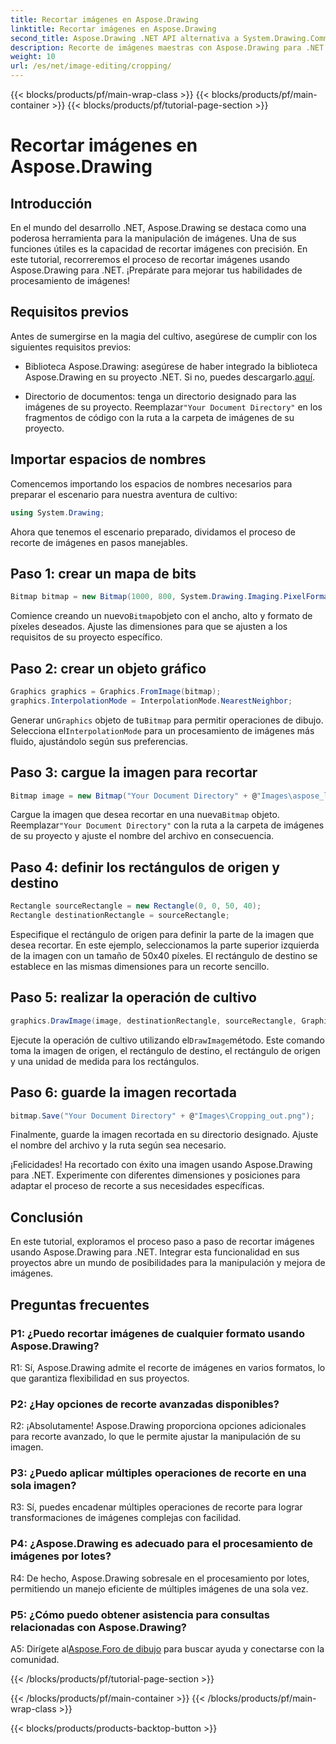 ```yaml
---
title: Recortar imágenes en Aspose.Drawing
linktitle: Recortar imágenes en Aspose.Drawing
second_title: Aspose.Drawing .NET API alternativa a System.Drawing.Common
description: Recorte de imágenes maestras con Aspose.Drawing para .NET. Esta guía paso a paso permite a los desarrolladores mejorar las habilidades de procesamiento de imágenes sin esfuerzo.
weight: 10
url: /es/net/image-editing/cropping/
---
```


{{< blocks/products/pf/main-wrap-class >}}
{{< blocks/products/pf/main-container >}}
{{< blocks/products/pf/tutorial-page-section >}}

# Recortar imágenes en Aspose.Drawing

## Introducción

En el mundo del desarrollo .NET, Aspose.Drawing se destaca como una poderosa herramienta para la manipulación de imágenes. Una de sus funciones útiles es la capacidad de recortar imágenes con precisión. En este tutorial, recorreremos el proceso de recortar imágenes usando Aspose.Drawing para .NET. ¡Prepárate para mejorar tus habilidades de procesamiento de imágenes!

## Requisitos previos

Antes de sumergirse en la magia del cultivo, asegúrese de cumplir con los siguientes requisitos previos:

-  Biblioteca Aspose.Drawing: asegúrese de haber integrado la biblioteca Aspose.Drawing en su proyecto .NET. Si no, puedes descargarlo.[aquí](https://releases.aspose.com/drawing/net/).

-  Directorio de documentos: tenga un directorio designado para las imágenes de su proyecto. Reemplazar`"Your Document Directory"` en los fragmentos de código con la ruta a la carpeta de imágenes de su proyecto.

## Importar espacios de nombres

Comencemos importando los espacios de nombres necesarios para preparar el escenario para nuestra aventura de cultivo:

```csharp
using System.Drawing;
```

Ahora que tenemos el escenario preparado, dividamos el proceso de recorte de imágenes en pasos manejables.

## Paso 1: crear un mapa de bits

```csharp
Bitmap bitmap = new Bitmap(1000, 800, System.Drawing.Imaging.PixelFormat.Format32bppPArgb);
```

 Comience creando un nuevo`Bitmap`objeto con el ancho, alto y formato de píxeles deseados. Ajuste las dimensiones para que se ajusten a los requisitos de su proyecto específico.

## Paso 2: crear un objeto gráfico

```csharp
Graphics graphics = Graphics.FromImage(bitmap);
graphics.InterpolationMode = InterpolationMode.NearestNeighbor;
```

 Generar un`Graphics` objeto de tu`Bitmap` para permitir operaciones de dibujo. Selecciona el`InterpolationMode` para un procesamiento de imágenes más fluido, ajustándolo según sus preferencias.

## Paso 3: cargue la imagen para recortar

```csharp
Bitmap image = new Bitmap("Your Document Directory" + @"Images\aspose_logo.png");
```

 Cargue la imagen que desea recortar en una nueva`Bitmap` objeto. Reemplazar`"Your Document Directory"` con la ruta a la carpeta de imágenes de su proyecto y ajuste el nombre del archivo en consecuencia.

## Paso 4: definir los rectángulos de origen y destino

```csharp
Rectangle sourceRectangle = new Rectangle(0, 0, 50, 40);
Rectangle destinationRectangle = sourceRectangle;
```

Especifique el rectángulo de origen para definir la parte de la imagen que desea recortar. En este ejemplo, seleccionamos la parte superior izquierda de la imagen con un tamaño de 50x40 píxeles. El rectángulo de destino se establece en las mismas dimensiones para un recorte sencillo.

## Paso 5: realizar la operación de cultivo

```csharp
graphics.DrawImage(image, destinationRectangle, sourceRectangle, GraphicsUnit.Pixel);
```

 Ejecute la operación de cultivo utilizando el`DrawImage`método. Este comando toma la imagen de origen, el rectángulo de destino, el rectángulo de origen y una unidad de medida para los rectángulos.

## Paso 6: guarde la imagen recortada

```csharp
bitmap.Save("Your Document Directory" + @"Images\Cropping_out.png");
```

Finalmente, guarde la imagen recortada en su directorio designado. Ajuste el nombre del archivo y la ruta según sea necesario.

¡Felicidades! Ha recortado con éxito una imagen usando Aspose.Drawing para .NET. Experimente con diferentes dimensiones y posiciones para adaptar el proceso de recorte a sus necesidades específicas.

## Conclusión

En este tutorial, exploramos el proceso paso a paso de recortar imágenes usando Aspose.Drawing para .NET. Integrar esta funcionalidad en sus proyectos abre un mundo de posibilidades para la manipulación y mejora de imágenes.

## Preguntas frecuentes

### P1: ¿Puedo recortar imágenes de cualquier formato usando Aspose.Drawing?

R1: Sí, Aspose.Drawing admite el recorte de imágenes en varios formatos, lo que garantiza flexibilidad en sus proyectos.

### P2: ¿Hay opciones de recorte avanzadas disponibles?

R2: ¡Absolutamente! Aspose.Drawing proporciona opciones adicionales para recorte avanzado, lo que le permite ajustar la manipulación de su imagen.

### P3: ¿Puedo aplicar múltiples operaciones de recorte en una sola imagen?

R3: Sí, puedes encadenar múltiples operaciones de recorte para lograr transformaciones de imágenes complejas con facilidad.

### P4: ¿Aspose.Drawing es adecuado para el procesamiento de imágenes por lotes?

R4: De hecho, Aspose.Drawing sobresale en el procesamiento por lotes, permitiendo un manejo eficiente de múltiples imágenes de una sola vez.

### P5: ¿Cómo puedo obtener asistencia para consultas relacionadas con Aspose.Drawing?

 A5: Dirígete al[Aspose.Foro de dibujo](https://forum.aspose.com/c/diagram/17) para buscar ayuda y conectarse con la comunidad.

{{< /blocks/products/pf/tutorial-page-section >}}

{{< /blocks/products/pf/main-container >}}
{{< /blocks/products/pf/main-wrap-class >}}

{{< blocks/products/products-backtop-button >}}
